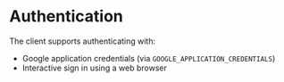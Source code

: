 # Authentication

The client supports authenticating with:

- Google application credentials (via `GOOGLE_APPLICATION_CREDENTIALS`)
- Interactive sign in using a web browser
